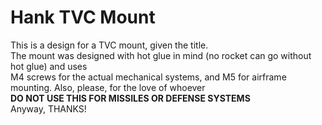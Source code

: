 # Hank TVC Mount
This is a design for a TVC mount, given the title.<br>
The mount was designed with hot glue in mind (no rocket can go without hot glue) and uses <br>
M4 screws for the actual mechanical systems, and M5 for airframe mounting. Also, please, for the love of whoever <br>
**DO NOT USE THIS FOR MISSILES OR DEFENSE SYSTEMS**<br>
Anyway, THANKS!
